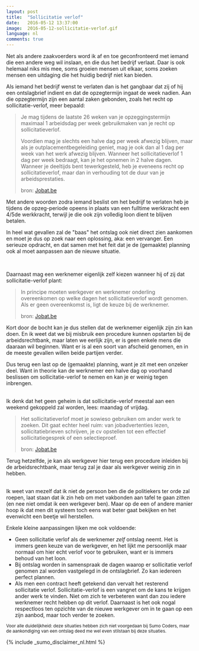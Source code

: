 ```yaml
---
layout: post
title:  "Sollicitatie verlof"
date:   2016-05-12 13:37:00
image:  2016-05-12-sollicitatie-verlof.gif
language: nl
comments: true
---
```

Net als andere zaakvoerders word ik af en toe geconfronteerd met iemand die een andere weg wil inslaan, en die dus het
bedrijf verlaat. Daar is ook helemaal niks mis mee, soms groeien mensen uit elkaar, soms zoeken mensen een uitdaging die
het huidig bedrijf niet kan bieden.

Als iemand het bedrijf wenst te verlaten dan is het gangbaar dat zij of hij een ontslagbrief indient en dat de opzegtermijn 
ingaat de week nadien. Aan die opzegtermijn zijn een aantal zaken gebonden, zoals het recht op sollicitatie-verlof, meer 
bepaald: 

> Je mag tijdens de laatste 26 weken van je opzeggingstermijn maximaal 1 arbeidsdag per week gebruikmaken van je recht 
> op sollicitatieverlof.
>    
> Voordien mag je slechts een halve dag per week afwezig blijven, maar als je outplacementbegeleiding geniet, mag je 
> ook dan al 1 dag per week van het werk afwezig blijven. Wanneer het sollicitatieverlof 1 dag per week bedraagt, kan 
> je het opnemen in 2 halve dagen. Wanneer je deeltijds bent tewerkgesteld, heb je eveneens recht op sollicitatieverlof, 
> maar dan in verhouding tot de duur van je arbeidsprestaties.
> <footer>bron: <a href="http://www.jobat.be/nl/artikels/wat-is-sollicitatieverlof">Jobat.be</a></footer>

Met andere woorden zodra iemand beslist om het bedrijf te verlaten heb je tijdens de opzeg-periode opeens in plaats van 
een fulltime werkkracht een 4/5de werkkracht, terwijl je die ook zijn volledig loon dient te blijven betalen.

In heel wat gevallen zal de "baas" het ontslag ook niet direct zien aankomen en moet je dus op zoek naar een oplossing, 
aka: een vervanger. Een serieuze opdracht, en dat samen met het feit dat je de (gemaakte) planning ook al moet aanpassen 
aan de nieuwe situatie.

<br />

Daarnaast mag een werknemer eigenlijk zelf kiezen wanneer hij of zij dat sollicitatie-verlof plant:

> In principe moeten werkgever en werknemer onderling overeenkomen op welke dagen het sollicitatieverlof wordt genomen. 
> Als er geen overeenkomst is, ligt de keuze bij de werknemer.
> <footer>bron: <a href="http://www.jobat.be/nl/artikels/mag-ik-zelf-kiezen-wanneer-ik-sollicitatieverlof-neem/">Jobat.be</a></footer>

Kort door de bocht kan je dus stellen dat de werknemer eigenlijk zijn zin kan doen. En ik weet dat we bij misbruik een 
procedure kunnen opstarten bij de arbeidsrechtbank, maar laten we eerlijk zijn, er is geen enkele mens die daaraan wil 
beginnen. Want er is al een soort van afscheid genomen, en in de meeste gevallen willen beide partijen verder.

Dus terug een last op de (gemaakte) planning, want je zit met een onzeker deel. Want in theorie kan de werknemer een halve
dag op voorhand beslissen om sollicitatie-verlof te nemen en kan je er weinig tegen inbrengen.

<br />
Ik denk dat het geen geheim is dat sollicitatie-verlof meestal aan een weekend gekoppeld zal worden, lees:
maandag of vrijdag. 

> Het sollicitatieverlof moet je sowieso gebruiken om ander werk te zoeken. Dit gaat echter heel ruim: van 
> jobadvertenties lezen, sollicitatiebrieven schrijven, je cv opstellen tot een effectief sollicitatiegesprek of een 
> selectieproef.
> <footer>bron: <a href="http://www.jobat.be/nl/artikels/heb-ik-recht-op-sollicitatieverlof-als-ik-al-een-nieuwe-job-heb/">Jobat.be</a></footer>

Terug hetzelfde, je kan als werkgever hier terug een procedure inleiden bij de arbeidsrechtbank, maar terug zal je daar
als werkgever weinig zin in hebben.

<br />
Ik weet van mezelf dat ik niet de persoon ben die de politiekers ter orde zal roepen, laat staan dat ik zin heb om met
vakbonden aan tafel te gaan zitten (en nee niet omdat ik een werkgever ben). Maar op de een of andere manier hoop ik dat
men dit systeem toch eens wat beter gaat bekijken en het evenwicht een beetje wil herstellen.

Enkele kleine aanpassingen lijken me ook voldoende:

* Geen sollicitatie verlof als de werknemer *zelf* ontslag neemt. Het is immers geen keuze van de werkgever, en het lijkt
  me persoonlijk maar normaal om hier echt verlof voor te gebruiken, want er is immers behoud van het loon.
* Bij ontslag worden in samenspraak de dagen waarop er sollicitatie verlof genomen zal worden vastgelegd in de ontslagbrief.
  Zo kan iedereen perfect plannen.
* Als men een contract heeft getekend dan vervalt het resterend sollicitatie verlof. Sollicitatie-verlof is een vangnet om
  de kans te krijgen ander werk te vinden. Niet om zich te verbeteren want dan zou iedere werknemer recht hebben op dit 
  verlof. Daarnaast is het ook nogal respectloos ten opzichte van de nieuwe werkgever om in te gaan op een zijn aanbod, maar
  toch verder te zoeken.


<small>Voor alle duidelijkheid: deze situaties hebben zich niet voorgedaan bij Sumo Coders, maar de aankondiging van een 
ontslag deed me wel even stilstaan bij deze situaties.</small>

{% include _sumo_disclaimer_nl.html %}
